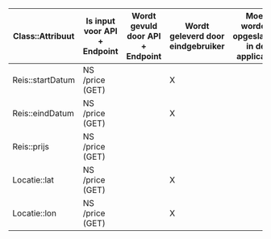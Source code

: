 | Class::Attribuut | Is input voor API + Endpoint | Wordt gevuld door API + Endpoint | Wordt geleverd door eindgebruiker | Moet worden opgeslagen in de applicatie |
|---|---|---|---|---|
| Reis::startDatum | NS /price (GET)    |    |  X  |    |
| Reis::eindDatum | NS /price (GET)    |    |  X  |    |
| Reis::prijs | NS /price (GET)    |    |    |    |
| Locatie::lat | NS /price (GET)    |    |  X  |    |
| Locatie::lon | NS /price (GET)    |    |  X  |    |

